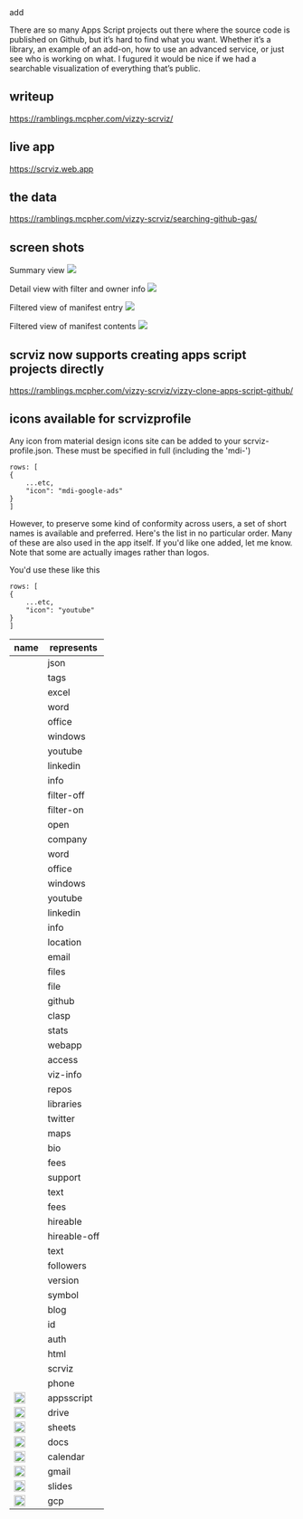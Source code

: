 <link rel="stylesheet" href="https://cdn.materialdesignicons.com/5.4.55/css/materialdesignicons.min.css">
<style>
.mditextcolor {
    color: black;
}
</style>add 

There are so many Apps Script projects out there where the source code is published on Github, but it’s hard to find what you want. Whether it’s a library, an example of an add-on, how to use an advanced service, or just see who is working on what. I fugured it would be nice if we had a searchable visualization of everything that’s public.

## writeup

https://ramblings.mcpher.com/vizzy-scrviz/

## live app

https://scrviz.web.app

## the data

https://ramblings.mcpher.com/vizzy-scrviz/searching-github-gas/

## screen shots

Summary view
![](./shots/2021-01-26-11-26-29.png)

Detail view with filter and owner info
![](./shots/2021-01-26-11-28-26.png)

Filtered view of manifest entry
![](./shots/2021-01-26-11-29-54.png)

Filtered view of manifest contents
![](./shots/2021-01-26-11-30-40.png)

## scrviz now supports creating apps script projects directly

https://ramblings.mcpher.com/vizzy-scrviz/vizzy-clone-apps-script-github/

## icons available for scrvizprofile

Any icon from material design icons site can be added to your scrviz-profile.json. These must be specified in full (including the 'mdi-')

```
rows: [
{
    ...etc,
    "icon": "mdi-google-ads"
}
]
```

However, to preserve some kind of conformity across users, a set of short names is available and preferred. Here's the list in no particular order. Many of these are also used in the app itself. If you'd like one added, let me know. Note that some are actually images rather than logos.

You'd use these like this

```
rows: [
{
    ...etc,
    "icon": "youtube"
}
]
```

| name                                                          | represents   |
| ------------------------------------------------------------- | ------------ |
| <span class="mditextcolor mdi mdi-code-json"></span>                  | json         |
| <span class="mditextcolor mdi mdi-tag-multiple"></span>                    | tags         |
| <span class="mditextcolor mdi mdi-microsoft-excel"></span>                 | excel        |
| <span class="mditextcolor mdi mdi-microsoft-word"></span>                  | word         |
| <span class="mditextcolor mdi mdi-microsoft-office"></span>                | office       |
| <span class="mditextcolor mdi mdi-microsoft-windows"></span>               | windows      |
| <span class="mditextcolor mdi mdi-youtube"></span>                         | youtube      |
| <span class="mditextcolor mdi mdi-linkedin"></span>                        | linkedin     |
| <span class="mditextcolor mdi mdi-information"></span>                     | info         |
| <span class="mditextcolor mdi mdi-filter-off"></span>                      | filter-off   |
| <span class="mditextcolor mdi mdi-filter"></span>                          | filter-on    |
| <span class="mditextcolor mdi mdi-open-in-new"></span>                     | open         |
| <span class="mditextcolor mdi mdi-office-building"></span>                 | company      |
| <span class="mditextcolor mdi mdi-microsoft-word"></span>                  | word         |
| <span class="mditextcolor mdi mdi-microsoft-office"></span>                | office       |
| <span class="mditextcolor mdi mdi-microsoft-windows"></span>               | windows      |
| <span class="mditextcolor mdi mdi-youtube"></span>                         | youtube      |
| <span class="mditextcolor mdi mdi-linkedin"></span>                        | linkedin     |
| <span class="mditextcolor mdi mdi-information"></span>                     | info         |
| <span class="mditextcolor mdi mdi-map-marker"></span>                      | location     |
| <span class="mditextcolor mdi mdi-email"></span>                           | email        |
| <span class="mditextcolor mdi mdi-briefcase"></span>                       | files        |
| <span class="mditextcolor mdi mdi-file"></span>                            | file         |
| <span class="mditextcolor mdi mdi-github"></span>                          | github       |
| <span class="mditextcolor mdi mdi-package-variant"></span>                 | clasp        |
| <span class="mditextcolor mdi mdi-table-eye"></span>                       | stats        |
| <span class="mditextcolor mdi mdi-web"></span>                             | webapp       |
| <span class="mditextcolor mdi mdi-account-key"></span>                     | access       |
| <span class="mditextcolor mdi mdi-comment"></span>                         | viz-info     |
| <span class="mditextcolor mdi mdi-folder"></span>                          | repos        |
| <span class="mditextcolor mdi mdi-database"></span>                        | libraries    |
| <span class="mditextcolor mdi mdi-twitter"></span>                         | twitter      |
| <span class="mditextcolor mdi mdi-google-maps"></span>                     | maps         |
| <span class="mditextcolor mdi mdi-bio"></span>                             | bio          |
| <span class="mditextcolor mdi mdi-cash-multiple"></span>                   | fees         |
| <span class="mditextcolor mdi mdi-lifebuoy"></span>                        | support      |
| <span class="mditextcolor mdi mdi-text"></span>                            | text         |
| <span class="mditextcolor mdi mdi-cash-multiple"></span>                   | fees         |
| <span class="mditextcolor mdi mdi-currency-usd"></span>                    | hireable     |
| <span class="mditextcolor mdi mdi-currency-usd-off"></span>                | hireable-off |
| <span class="mditextcolor mdi mdi-text"></span>                            | text         |
| <span class="mditextcolor mdi mdi-account-group"></span>                   | followers    |
| <span class="mditextcolor mdi mdi-counter"></span>                         | version      |
| <span class="mditextcolor mdi mdi-feather"></span>                         | symbol       |
| <span class="mditextcolor mdi mdi-blogger"></span>                         | blog         |
| <span class="mditextcolor mdi mdi-identifier"></span>                      | id           |
| <span class="mditextcolor mdi mdi-lock-plus"></span>                       | auth         |
| <span class="mditextcolor mdi mdi-language-html5"></span>                  | html         |
| <span class="mditextcolor mdi mdi-semantic-web"></span>                    | scrviz       |
| <span class="mditextcolor mdi mdi-phone"></span>                           | phone        |
| <img src="./src/assets/appsscript.png" height="20"/>          | appsscript   |
| <img src="./src/assets/GoogleDrive_2020.png" height="20"/>    | drive        |
| <img src="./src/assets/Sheets_2020.png" height="20"/>         | sheets       |
| <img src="./src/assets/Docs_2020.png" height="20"/>           | docs         |
| <img src="./src/assets/GoogleCalendar_2020.png" height="20"/> | calendar     |
| <img src="./src/assets/Gmail_2020.png" height="20"/>          | gmail        |
| <img src="./src/assets/Slides_2020.png" height="20"/>         | slides       |
| <img src="./src/assets/gcp.png" height="20"/>                 | gcp          |
